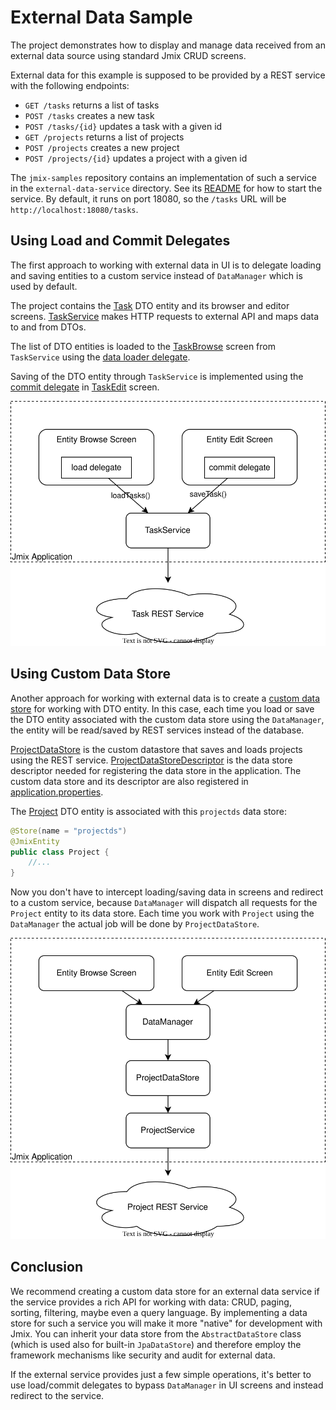 # External Data Sample

The project demonstrates how to display and manage data received from an external data source using standard Jmix CRUD screens.

External data for this example is supposed to be provided by a REST service with the following endpoints:

* `GET /tasks` returns a list of tasks
* `POST /tasks` creates a new task
* `POST /tasks/{id}` updates a task with a given id
* `GET /projects` returns a list of projects
* `POST /projects` creates a new project
* `POST /projects/{id}` updates a project with a given id

The `jmix-samples` repository contains an implementation of such a service in the `external-data-service` directory. See its [README](../external-data-service/README.md) for how to start the service. By default, it runs on port 18080, so the `/tasks` URL will be `http://localhost:18080/tasks`.

## Using Load and Commit Delegates

The first approach to working with external data in UI is to delegate loading and saving entities to a custom service instead of `DataManager` which is used by default.

The project contains the [Task](src/main/java/com/company/externaldata/entity/Task.java) DTO entity and its browser and editor screens. [TaskService](src/main/java/com/company/externaldata/app/TaskService.java) makes HTTP requests to external API and maps data to and from DTOs.

The list of DTO entities is loaded to the [TaskBrowse](src/main/java/com/company/externaldata/screen/task/TaskBrowse.java) screen from `TaskService` using the [data loader delegate](https://docs.jmix.io/jmix/ui/data/data-loaders.html#load-delegate).

Saving of the DTO entity through `TaskService` is implemented using the [commit delegate](https://docs.jmix.io/jmix/ui/data/data-context.html#commit-delegate) in [TaskEdit](src/main/java/com/company/externaldata/screen/task/TaskEdit.java) screen.

![](etc/external-data-delegates.drawio.svg)

## Using Custom Data Store

Another approach for working with external data is to create a [custom data store](https://docs.jmix.io/jmix/data-model/data-stores.html#custom) for working with DTO entity. In this case, each time you load or save the DTO entity associated with the custom data store using the `DataManager`, the entity will be read/saved by REST services instead of the database.


[ProjectDataStore](src/main/java/com/company/externaldata/datastore/ProjectDataStore.java) is the custom datastore that saves and loads projects using the REST service. [ProjectDataStoreDescriptor](src/main/java/com/company/externaldata/datastore/ProjectDataStoreDescriptor.java) is the data store descriptor needed for registering the data store in the application. The custom data store and its descriptor are also registered in [application.properties](src/main/resources/application.properties).

The [Project](src/main/java/com/company/sample/entity/Project.java) DTO entity is associated with this `projectds` data store:

```java
@Store(name = "projectds")
@JmixEntity
public class Project {
    //...
}
```

Now you don't have to intercept loading/saving data in screens and redirect to a custom service, because `DataManager` will dispatch all requests for the `Project` entity to its data store. Each time you work with `Project` using the `DataManager` the actual job will be done by `ProjectDataStore`. 

![](etc/external-data-datastore.drawio.svg)

## Conclusion

We recommend creating a custom data store for an external data service if the service provides a rich API for working with data: CRUD, paging, sorting, filtering, maybe even a query language. By implementing a data store for such a service you will make it more "native" for development with Jmix. You can inherit your data store from the `AbstractDataStore` class (which is used also for built-in `JpaDataStore`) and therefore employ the framework mechanisms like security and audit for external data.

If the external service provides just a few simple operations, it's better to use load/commit delegates to bypass `DataManager` in UI screens and instead redirect to the service.